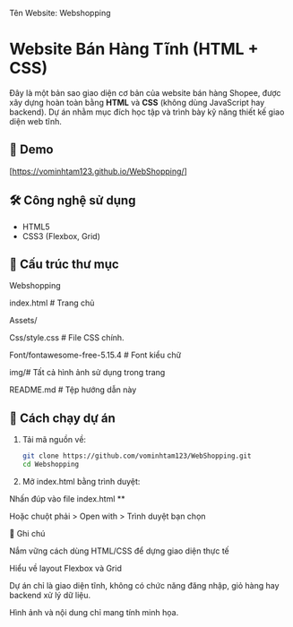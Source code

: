 Tên Website:  Webshopping

# Website Bán Hàng Tĩnh (HTML + CSS)

Đây là một bản sao giao diện cơ bản của website bán hàng Shopee, được xây dựng hoàn toàn bằng **HTML** và **CSS** (không dùng JavaScript hay backend). Dự án nhằm mục đích học tập và trình bày kỹ năng thiết kế giao diện web tĩnh.

## 📸 Demo

[https://vominhtam123.github.io/WebShopping/]
## 🛠️ Công nghệ sử dụng

- HTML5
- CSS3 (Flexbox, Grid)

## 📁 Cấu trúc thư mục

Webshopping 

index.html # Trang chủ

Assets/

Css/style.css # File CSS chính.

Font/fontawesome-free-5.15.4 # Font kiểu chữ

img/# Tất cả hình ảnh sử dụng trong trang

README.md # Tệp hướng dẫn này

## 🚀 Cách chạy dự án

1. Tải mã nguồn về:
   ```bash
   git clone https://github.com/vominhtam123/WebShopping.git
   cd Webshopping

2. Mở index.html bằng trình duyệt:

Nhấn đúp vào file index.html **

Hoặc chuột phải > Open with > Trình duyệt bạn chọn

📌 Ghi chú

Nắm vững cách dùng HTML/CSS để dựng giao diện thực tế

Hiểu về layout Flexbox và Grid

Dự án chỉ là giao diện tĩnh, không có chức năng đăng nhập, giỏ hàng hay backend xử lý dữ liệu.

Hình ảnh và nội dung chỉ mang tính minh họa.
